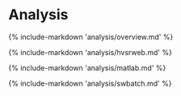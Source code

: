 # Analysis

{% include-markdown 'analysis/overview.md' %}

{% include-markdown 'analysis/hvsrweb.md' %}

{% include-markdown 'analysis/matlab.md' %}

{% include-markdown 'analysis/swbatch.md' %}
